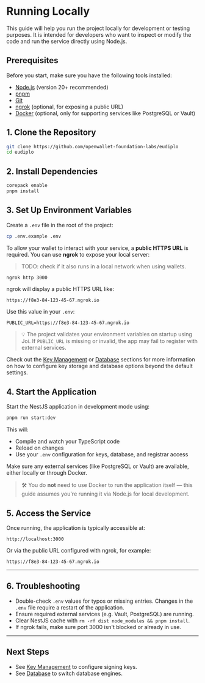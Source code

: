# Running Locally

This guide will help you run the project locally for development or testing
purposes. It is intended for developers who want to inspect or modify the code
and run the service directly using Node.js.

## Prerequisites

Before you start, make sure you have the following tools installed:

- [Node.js](https://nodejs.org/) (version 20+ recommended)
- [pnpm](https://pnpm.io/)
- [Git](https://git-scm.com/)
- [ngrok](https://ngrok.com/) (optional, for exposing a public URL)
- [Docker](https://www.docker.com/) (optional, only for supporting services like
  PostgreSQL or Vault)

## 1. Clone the Repository

```bash
git clone https://github.com/openwallet-foundation-labs/eudiplo
cd eudiplo
```

## 2. Install Dependencies

```bash
corepack enable
pnpm install
```

## 3. Set Up Environment Variables

Create a `.env` file in the root of the project:

```bash
cp .env.example .env
```

To allow your wallet to interact with your service, a **public HTTPS URL** is
required. You can use **ngrok** to expose your local server:

> TODO: check if it also runs in a local network when using wallets.

```bash
ngrok http 3000
```

ngrok will display a public HTTPS URL like:

```text
https://f8e3-84-123-45-67.ngrok.io
```

Use this value in your `.env`:

```env
PUBLIC_URL=https://f8e3-84-123-45-67.ngrok.io
```

> 💡 The project validates your environment variables on startup using Joi. If
> `PUBLIC_URL` is missing or invalid, the app may fail to register with external
> services.

Check out the [Key Management](../architecture/key-management.md) or
[Database](../architecture/database.md) sections for more information on how to
configure key storage and database options beyond the default settings.

## 4. Start the Application

Start the NestJS application in development mode using:

```bash
pnpm run start:dev
```

This will:

- Compile and watch your TypeScript code
- Reload on changes
- Use your `.env` configuration for keys, database, and registrar access

Make sure any external services (like PostgreSQL or Vault) are available, either
locally or through Docker.

> 🛠️ You do **not** need to use Docker to run the application itself — this
> guide assumes you're running it via Node.js for local development.

## 5. Access the Service

Once running, the application is typically accessible at:

```
http://localhost:3000
```

Or via the public URL configured with ngrok, for example:

```
https://f8e3-84-123-45-67.ngrok.io
```

---

## 6. Troubleshooting

- Double-check `.env` values for typos or missing entries. Changes in the `.env`
  file require a restart of the application.
- Ensure required external services (e.g. Vault, PostgreSQL) are running.
- Clear NestJS cache with `rm -rf dist node_modules && pnpm install`.
- If ngrok fails, make sure port 3000 isn't blocked or already in use.

---

## Next Steps

- See [Key Management](../architecture/key-management.md) to configure signing
  keys.
- See [Database](../architecture/database.md) to switch database engines.
